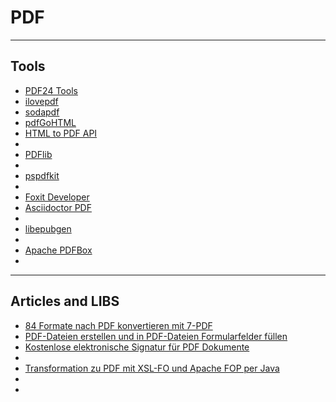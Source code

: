 # PDF

---
## Tools
- [PDF24 Tools](https://tools.pdf24.org/de/)
- [ilovepdf](https://www.ilovepdf.com/)
- [sodapdf](https://www.sodapdf.com/)
- [pdfGoHTML](https://www.callassoftware.com/en/products/pdfgohtml/?type=product&product=pdfgohtml)
- [HTML to PDF API](https://docraptor.com/)
- []()
- [PDFlib](https://www.pdflib.com/de/)
- []()
- [pspdfkit](https://pspdfkit.com/)
- []()
- [Foxit Developer](https://developers.foxit.com/)
- [Asciidoctor PDF](https://docs.asciidoctor.org/pdf-converter/latest/)
- []()
- [libepubgen](https://sourceforge.net/projects/libepubgen/)
- []()
- [Apache PDFBox ](https://javadoc.io/doc/org.apache.pdfbox)
- []()

---

## Articles and LIBS
- [84 Formate nach PDF konvertieren mit 7-PDF](https://phpgangsta.de/84-formate-nach-pdf-konvertieren-mit-7-pdf)
- [PDF-Dateien erstellen und in PDF-Dateien Formularfelder füllen](https://www.torsten-horn.de/techdocs/java-pdf.htm)
- [Kostenlose elektronische Signatur für PDF Dokumente](https://www.goermezer.de/converter-know-how/pdf-securitysicherheit/kostenlose-elektronische-signatur-fuer-pdf-dokumente.html)
- []()
- [Transformation zu PDF mit XSL-FO und Apache FOP per Java](https://www.torsten-horn.de/techdocs/java-xsl.htm#XSL-FO-Java)
- []()
- []()



